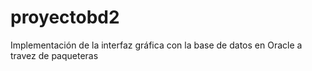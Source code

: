 # proyectobd2
Implementación de la interfaz gráfica con la base de datos en Oracle a travez de paqueteras
